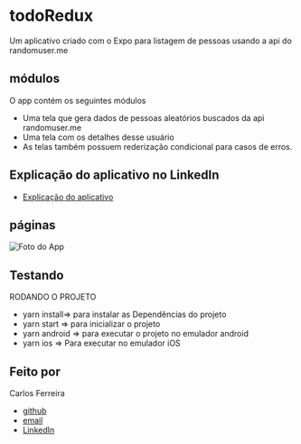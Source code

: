 # todoRedux
Um aplicativo criado com o Expo para listagem de pessoas usando a api do randomuser.me

## módulos

O app contém os seguintes módulos

* Uma tela que gera dados de pessoas aleatórios buscados da api randomuser.me
* Uma tela com os detalhes desse usuário
* As telas também possuem rederização condicional para casos de erros.

## Explicação do aplicativo no LinkedIn
* [Explicação do aplicativo](https://www.linkedin.com/posts/carlos-ferreira-4b2ba219a_redux-reactnative-activity-6796145496735010816-64YB)

## páginas
![Foto do App](https://github.com/CarlosSTS/todoRedux/blob/master/gifProject.jpg)

## Testando
RODANDO O PROJETO
* yarn install=>  para instalar as  Dependências do projeto
* yarn start => para inicializar o projeto
* yarn android => para executar o projeto no emulador android
* yarn ios => Para executar no emulador iOS

## Feito por

Carlos Ferreira
* [github](https://www.github.com/CarlosSTS)
* [email](mailto://carlossts826@gmail.com)
* [LinkedIn](https://www.linkedin.com/in/carlos-ferreira-4b2ba219a/)

